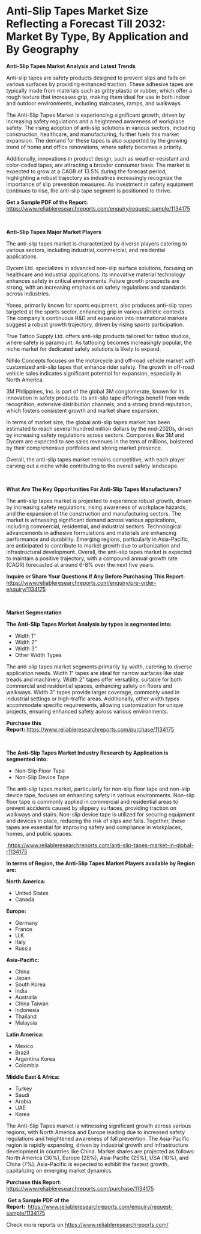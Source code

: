 <p><h1>Anti-Slip Tapes Market Size Reflecting a Forecast Till 2032: Market By Type, By Application and By Geography</h1></p><p><strong>Anti-Slip Tapes Market Analysis and Latest Trends</strong></p>
<p><p>Anti-slip tapes are safety products designed to prevent slips and falls on various surfaces by providing enhanced traction. These adhesive tapes are typically made from materials such as gritty plastic or rubber, which offer a rough texture that increases grip, making them ideal for use in both indoor and outdoor environments, including staircases, ramps, and walkways.</p><p>The Anti-Slip Tapes Market is experiencing significant growth, driven by increasing safety regulations and a heightened awareness of workplace safety. The rising adoption of anti-slip solutions in various sectors, including construction, healthcare, and manufacturing, further fuels this market expansion. The demand for these tapes is also supported by the growing trend of home and office renovations, where safety becomes a priority.</p><p>Additionally, innovations in product design, such as weather-resistant and color-coded tapes, are attracting a broader consumer base. The market is expected to grow at a CAGR of 13.5% during the forecast period, highlighting a robust trajectory as industries increasingly recognize the importance of slip prevention measures. As investment in safety equipment continues to rise, the anti-slip tape segment is positioned to thrive.</p></p>
<p><strong>Get a Sample PDF of the Report:&nbsp;</strong> <a href="https://www.reliableresearchreports.com/enquiry/request-sample/1134175?utm_campaign=3108&utm_medium=2&utm_source=Github&utm_content=ia&utm_term=25032025&utm_id=anti-slip-tapes">https://www.reliableresearchreports.com/enquiry/request-sample/1134175</a></p>
<p>&nbsp;</p>
<p><strong>Anti-Slip Tapes Major Market Players</strong></p>
<p><p>The anti-slip tapes market is characterized by diverse players catering to various sectors, including industrial, commercial, and residential applications. </p><p>Dycem Ltd. specializes in advanced non-slip surface solutions, focusing on healthcare and industrial applications. Its innovative material technology enhances safety in critical environments. Future growth prospects are strong, with an increasing emphasis on safety regulations and standards across industries.</p><p>Yonex, primarily known for sports equipment, also produces anti-slip tapes targeted at the sports sector, enhancing grip in various athletic contexts. The company's continuous R&D and expansion into international markets suggest a robust growth trajectory, driven by rising sports participation.</p><p>True Tattoo Supply Ltd. offers anti-slip products tailored for tattoo studios, where safety is paramount. As tattooing becomes increasingly popular, the niche market for dedicated safety solutions is likely to expand.</p><p>Nihilo Concepts focuses on the motorcycle and off-road vehicle market with customized anti-slip tapes that enhance rider safety. The growth in off-road vehicle sales indicates significant potential for expansion, especially in North America.</p><p>3M Philippines, Inc. is part of the global 3M conglomerate, known for its innovation in safety products. Its anti-slip tape offerings benefit from wide recognition, extensive distribution channels, and a strong brand reputation, which fosters consistent growth and market share expansion.</p><p>In terms of market size, the global anti-slip tapes market has been estimated to reach several hundred million dollars by the mid-2020s, driven by increasing safety regulations across sectors. Companies like 3M and Dycem are expected to see sales revenues in the tens of millions, bolstered by their comprehensive portfolios and strong market presence.</p><p>Overall, the anti-slip tapes market remains competitive, with each player carving out a niche while contributing to the overall safety landscape.</p></p>
<p>&nbsp;</p>
<p><strong>What Are The Key Opportunities For Anti-Slip Tapes Manufacturers?</strong></p>
<p><p>The anti-slip tapes market is projected to experience robust growth, driven by increasing safety regulations, rising awareness of workplace hazards, and the expansion of the construction and manufacturing sectors. The market is witnessing significant demand across various applications, including commercial, residential, and industrial sectors. Technological advancements in adhesive formulations and materials are enhancing performance and durability. Emerging regions, particularly in Asia-Pacific, are anticipated to contribute to market growth due to urbanization and infrastructural development. Overall, the anti-slip tapes market is expected to maintain a positive trajectory, with a compound annual growth rate (CAGR) forecasted at around 6-8% over the next five years.</p></p>
<p><strong>Inquire or Share Your Questions If Any Before Purchasing This Report:</strong> <a href="https://www.reliableresearchreports.com/enquiry/pre-order-enquiry/1134175?utm_campaign=3108&utm_medium=2&utm_source=Github&utm_content=ia&utm_term=25032025&utm_id=anti-slip-tapes">https://www.reliableresearchreports.com/enquiry/pre-order-enquiry/1134175</a></p>
<p>&nbsp;</p>
<p><strong>Market Segmentation</strong></p>
<p><strong>The Anti-Slip Tapes Market Analysis by types is segmented into:</strong></p>
<p><ul><li>Width 1"</li><li>Width 2"</li><li>Width 3"</li><li>Other Width Types</li></ul></p>
<p><p>The anti-slip tapes market segments primarily by width, catering to diverse application needs. Width 1" tapes are ideal for narrow surfaces like stair treads and machinery. Width 2" tapes offer versatility, suitable for both commercial and residential spaces, enhancing safety on floors and walkways. Width 3" tapes provide larger coverage, commonly used in industrial settings or high-traffic areas. Additionally, other width types accommodate specific requirements, allowing customization for unique projects, ensuring enhanced safety across various environments.</p></p>
<p><strong>Purchase this Report:&nbsp;</strong><a href="https://www.reliableresearchreports.com/purchase/1134175?utm_campaign=3108&utm_medium=2&utm_source=Github&utm_content=ia&utm_term=25032025&utm_id=anti-slip-tapes">https://www.reliableresearchreports.com/purchase/1134175</a></p>
<p>&nbsp;</p>
<p><strong>The Anti-Slip Tapes Market Industry Research by Application is segmented into:</strong></p>
<p><ul><li>Non-Slip Floor Tape</li><li>Non-Slip Device Tape</li></ul></p>
<p><p>The anti-slip tapes market, particularly for non-slip floor tape and non-slip device tape, focuses on enhancing safety in various environments. Non-slip floor tape is commonly applied in commercial and residential areas to prevent accidents caused by slippery surfaces, providing traction on walkways and stairs. Non-slip device tape is utilized for securing equipment and devices in place, reducing the risk of slips and falls. Together, these tapes are essential for improving safety and compliance in workplaces, homes, and public spaces.</p></p>
<p><a href="https://www.reliableresearchreports.com/anti-slip-tapes-market-in-global-r1134175?utm_campaign=3108&utm_medium=2&utm_source=Github&utm_content=ia&utm_term=25032025&utm_id=anti-slip-tapes">&nbsp;https://www.reliableresearchreports.com/anti-slip-tapes-market-in-global-r1134175</a></p>
<p><strong>In terms of Region, the Anti-Slip Tapes Market Players available by Region are:</strong></p>
<p>
    <p> <strong> North America: </strong>
        <ul>
            <li>United States</li>
            <li>Canada</li>
        </ul>
        </p> 
    <p> <strong> Europe: </strong>
        <ul>
            <li>Germany</li>
            <li>France</li>
            <li>U.K.</li>
            <li>Italy</li>
            <li>Russia</li>
        </ul>
        </p> 
    <p> <strong> Asia-Pacific: </strong>
        <ul>
            <li>China</li>
            <li>Japan</li>
            <li>South Korea</li>
            <li>India</li>
            <li>Australia</li>
            <li>China Taiwan</li>
            <li>Indonesia</li>
            <li>Thailand</li>
            <li>Malaysia</li>
        </ul>
        </p> 
    <p> <strong> Latin America: </strong>
        <ul>
            <li>Mexico</li>
            <li>Brazil</li>
            <li>Argentina Korea</li>
            <li>Colombia</li>
        </ul>
        </p> 
    <p> <strong> Middle East & Africa: </strong>
        <ul>
            <li>Turkey</li>
            <li>Saudi</li>
            <li>Arabia</li>
            <li>UAE</li>
            <li>Korea</li>
        </ul>
    </p>
    </p>
<p><p>The Anti-Slip Tapes market is witnessing significant growth across various regions, with North America and Europe leading due to increased safety regulations and heightened awareness of fall prevention. The Asia-Pacific region is rapidly expanding, driven by industrial growth and infrastructure development in countries like China. Market shares are projected as follows: North America (30%), Europe (28%), Asia-Pacific (25%), USA (10%), and China (7%). Asia-Pacific is expected to exhibit the fastest growth, capitalizing on emerging market dynamics.</p></p>
<p><strong>Purchase this Report: </strong><a href="https://www.reliableresearchreports.com/purchase/1134175?utm_campaign=3108&utm_medium=2&utm_source=Github&utm_content=ia&utm_term=25032025&utm_id=anti-slip-tapes">https://www.reliableresearchreports.com/purchase/1134175</a></p>
<p>&nbsp;<strong>Get a Sample PDF of the Report:&nbsp;&nbsp;</strong><a href="https://www.reliableresearchreports.com/enquiry/request-sample/1134175?utm_campaign=3108&utm_medium=2&utm_source=Github&utm_content=ia&utm_term=25032025&utm_id=anti-slip-tapes">https://www.reliableresearchreports.com/enquiry/request-sample/1134175</a></p>
<p><strong></strong></p>
<p>Check more reports on <a href="https://www.reliableresearchreports.com/?utm_campaign=3108&utm_medium=2&utm_source=Github&utm_content=ia&utm_term=25032025&utm_id=anti-slip-tapes">https://www.reliableresearchreports.com/</a></p>